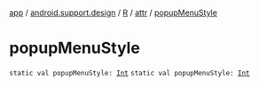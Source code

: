 [app](../../../index.md) / [android.support.design](../../index.md) / [R](../index.md) / [attr](index.md) / [popupMenuStyle](.)

# popupMenuStyle

`static val popupMenuStyle: `[`Int`](https://kotlinlang.org/api/latest/jvm/stdlib/kotlin/-int/index.html)
`static val popupMenuStyle: `[`Int`](https://kotlinlang.org/api/latest/jvm/stdlib/kotlin/-int/index.html)